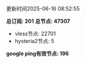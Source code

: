 更新时间2025-06-16 08:52:55

**总订阅: 201**
**总节点: 47307**
- vless节点: 22701
- hysteria2节点: 5

**google ping有效节点: 196**
